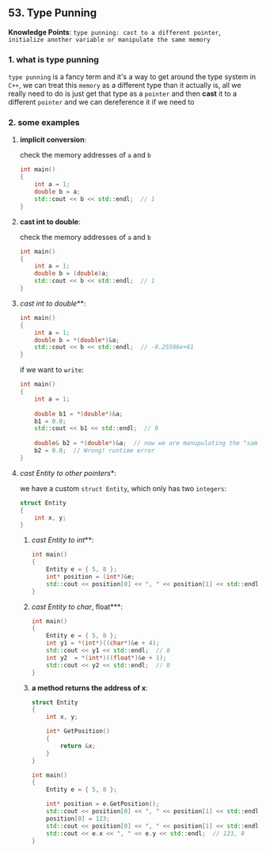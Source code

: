 ## 53. Type Punning

**Knowledge Points**: `type punning: cast to a different pointer`, `initialize another variable or manipulate the same memory`

### 1. what is type punning

`type punning` is a fancy term and it's a way to get around the type system in `C++`, we can treat this `memory` as a different type than it actually is, all we really need to do is just get that type as a `pointer` and then **cast** it to a different `pointer` and we can dereference it if we need to

### 2. some examples

1. **implicit conversion**: 

    check the memory addresses of `a` and `b`

    ```c++
    int main()
    {
        int a = 1;
        double b = a;
        std::cout << b << std::endl;  // 1
    }
    ```

2. **cast int to double**: 

    check the memory addresses of `a` and `b`

    ```c++
    int main()
    {
        int a = 1;
        double b = (double)a;
        std::cout << b << std::endl;  // 1
    }
    ```

3. **cast int* to double***: 

    ```c++
    int main()
    {
        int a = 1;
        double b = *(double*)&a;
        std::cout << b << std::endl;  // -9.25596e+61
    }
    ```

    if we want to `write`: 

    ```c++
    int main()
    {
        int a = 1;
        
        double b1 = *(double*)&a;
        b1 = 0.0;
        std::cout << b1 << std::endl;  // 0
        
        double& b2 = *(double*)&a;  // now we are manupulating the "same" memory
        b2 = 0.0;  // Wrong! runtime error
    }
    ```

4. **cast Entity* to other pointers**: 

    we have a custom `struct Entity`, which only has two `integers`: 

    ```c++
    struct Entity
    {
    	int x, y;
    }
    ```

    1. **cast Entity* to int***: 

        ```c++
        int main()
        {
            Entity e = { 5, 8 };
            int* position = (int*)&e;
            std::cout << position[0] << ", " << position[1] << std::endl;  // 5, 8
        }
        ```

    2. **cast Entity* to char*, float\***: 

        ```c++
        int main()
        {
            Entity e = { 5, 8 };
            int y1 = *(int*)((char*)&e + 4);
            std::cout << y1 << std::endl;  // 8
            int y2  = *(int*)((float*)&e + 1);
            std::cout << y2 << std::endl;  // 8
        }
        ```

    3. **a method returns the address of x**: 

        ```c++
        struct Entity
        {
            int x, y;
        
            int* GetPosition()
            {
            	return &x;
            }
        }
        
        int main()
        {
            Entity e = { 5, 8 };
        
            int* position = e.GetPosition();
            std::cout << position[0] << ", " << position[1] << std::endl;  // 5, 8
            position[0] = 123;
            std::cout << position[0] << ", " << position[1] << std::endl;  // 123, 8
            std::cout << e.x << ", " << e.y << std::endl;  // 123, 8
        }
        ```

